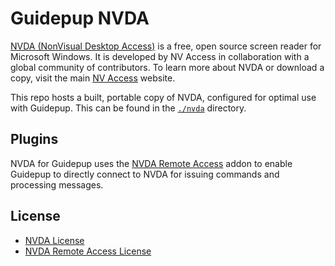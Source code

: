 # Guidepup NVDA

[NVDA (NonVisual Desktop Access)](https://github.com/nvaccess/nvda) is a free, open source screen reader for Microsoft Windows. It is developed by NV Access in collaboration with a global community of contributors. To learn more about NVDA or download a copy, visit the main [NV Access](http://www.nvaccess.org/) website.

This repo hosts a built, portable copy of NVDA, configured for optimal use with Guidepup. This can be found in the [`./nvda`](./nvda) directory.

## Plugins

NVDA for Guidepup uses the [NVDA Remote Access](https://github.com/nvdaremote/nvdaremote) addon to enable Guidepup to directly connect to NVDA for issuing commands and processing messages.

## License

- [NVDA License](nvda/documentation/copying.txt)
- [NVDA Remote Access License](https://github.com/NVDARemote/NVDARemote/blob/master/LICENSE)
